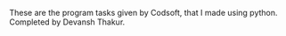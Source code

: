 These are the program tasks given by Codsoft, that I made using python.
Completed by Devansh Thakur.
